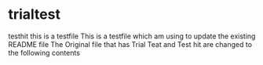 # trialtest
testhit
this is a testfile
This is a testfile which am using to update the existing README file
The Original file that has Trial Teat and Test hit are changed to the following contents
